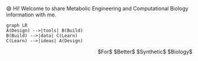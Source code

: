 😄 Hi! Welcome to share Metabolic Engineering and Computational Biology information with me.

```mermaid
graph LR
A(Design) -->|tools| B(Build)
B(Build) -->|data| C(Learn)
C(Learn) -->|ideas| A(Design)
```

<p align="right">$For$ $Better$ $Synthetic$ $Biology$</p>
